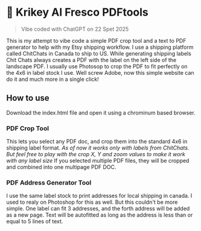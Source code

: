 # 🐊 Krikey Al Fresco PDFtools
> Vibe coded with ChatGPT on 22 Spet 2025

This is my attempt to vibe code a simple PDF crop tool and a text to PDF generator to help with my Etsy shipping workflow.
I use a shipping platform called ChitChats in Canada to ship to US. While generating shipping labels Chit Chats always creates a PDF with the label on the left side of the landscape PDF. I usually use Photosop to crop the PDF to fit perfectly on the 4x6 in label stock I use. Well screw Adobe, now this simple website can do it and much more in a single click!

## How to use
Download the index.html file and open it using a chrominum based browser.
### PDF Crop Tool
This lets you select any PDF doc, and crop them into the standard 4x6 in shipping label format. 
_As of now it works only with labels from ChitChats. But feel free to play with the crop X, Y and zoom values to make it work with any label size_
If you selected multiple PDF files, they will be cropped and combined into one multipage PDF DOC.
### PDF Address Generator Tool
I use the same label stock to print addresses for local shipping in canada. I used to realy on Photoshop for this as well. But this couldn't be more simple.
One label can fit 3 addresses, and the forth address will be added as a new page. Text will be autofitted as long as the address is less than or equal to 5 lines of text.
